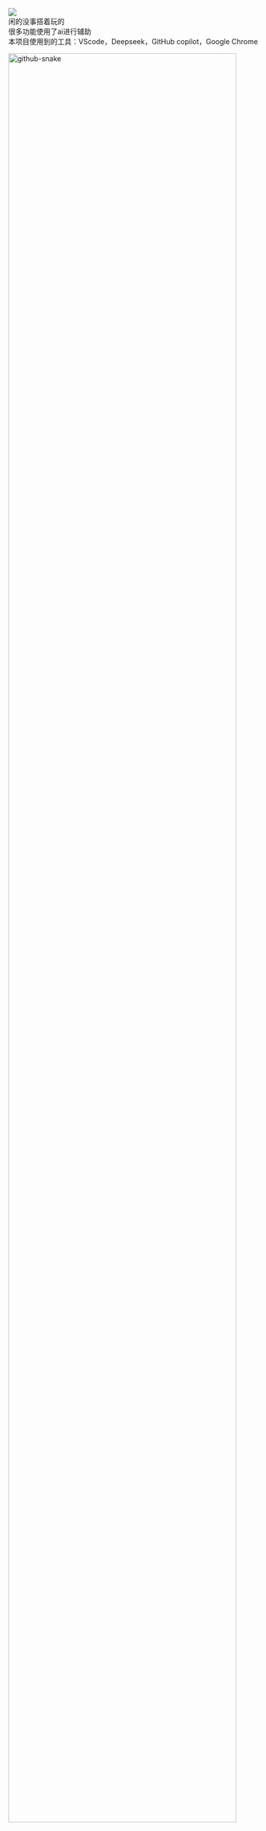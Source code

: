 ![](https://count.getloli.com/get/@JoyinJoester.github.JoyinJoester.github.io)
<br>闲的没事搭着玩的<br>
很多功能使用了ai进行辅助<br>
本项目使用到的工具：VScode，Deepseek，GitHub copilot，Google Chrome
<!-- snake -->
  <picture>
    <source media="(prefers-color-scheme: dark)" srcset="https://github.com/JoyinJoester/JoyinJoester/blob/output/github-snake-dark.svg" />
    <source media="(prefers-color-scheme: light)" srcset="https://github.com/JoyinJoester/JoyinJoester/blob/output/github-snake.svg" />
    <img alt="github-snake" src="github-snake.svg" width="95%" />
  </picture>
